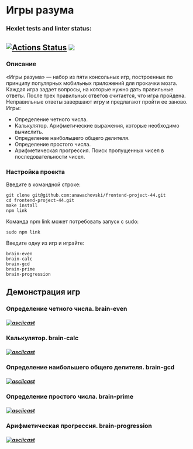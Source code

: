 # Игры разума
### Hexlet tests and linter status:
[![Actions Status](https://github.com/anawachovski/frontend-project-44/workflows/hexlet-check/badge.svg)](https://github.com/anawachovski/frontend-project-44/actions)
<a href="https://codeclimate.com/github/anawachovski/frontend-project-44/maintainability"><img src="https://api.codeclimate.com/v1/badges/a49d43f7ff3904becb8e/maintainability" /></a>
---
### Описание
«Игры разума» — набор из пяти консольных игр, построенных по принципу популярных мобильных приложений для прокачки мозга. Каждая игра задает вопросы, на которые нужно дать правильные ответы. После трех правильных ответов считается, что игра пройдена. Неправильные ответы завершают игру и предлагают пройти ее заново. Игры:

* Определение четного числа.
* Калькулятор. Арифметические выражения, которые необходимо вычислить.
* Определение наибольшего общего делителя.
* Определение простого числа.
* Арифметическая прогрессия. Поиск пропущенных чисел в последовательности чисел.
### Настройка проекта
Введите в командной строке:
```
git clone git@github.com:anawachovski/frontend-project-44.git
cd frontend-project-44.git
make install
npm link
```
Команда npm link может потребовать запуск с sudo:
```
sudo npm link
```
Введите одну из игр и играйте:
```
brain-even
brain-calc
brain-gcd
brain-prime
brain-progression
```
## Демонстрация игр
### Определение четного числа. brain-even
##### [![asciicast](https://asciinema.org/a/fxWuMXk19kg8z2wE14j0nkizj.svg)](https://asciinema.org/a/fxWuMXk19kg8z2wE14j0nkizj)
### Калькулятор. brain-calc
##### [![asciicast](https://asciinema.org/a/ci3NwgrZbzvVbW1EAfwXbz0CN.svg)](https://asciinema.org/a/ci3NwgrZbzvVbW1EAfwXbz0CN)
### Определение наибольшего общего делителя. brain-gcd
##### [![asciicast](https://asciinema.org/a/4ei0HzgWbBjCPbEkjNv4Fis3l.svg)](https://asciinema.org/a/4ei0HzgWbBjCPbEkjNv4Fis3l)
### Определение простого числа. brain-prime
##### [![asciicast](https://asciinema.org/a/cPetasKuUFzn6pIhjAp4DLqoO.svg)](https://asciinema.org/a/cPetasKuUFzn6pIhjAp4DLqoO)
### Арифметическая прогрессия. brain-progression
##### [![asciicast](https://asciinema.org/a/qu5hIoVW9d0TxtELFEJPiFDM0.svg)](https://asciinema.org/a/qu5hIoVW9d0TxtELFEJPiFDM0)
